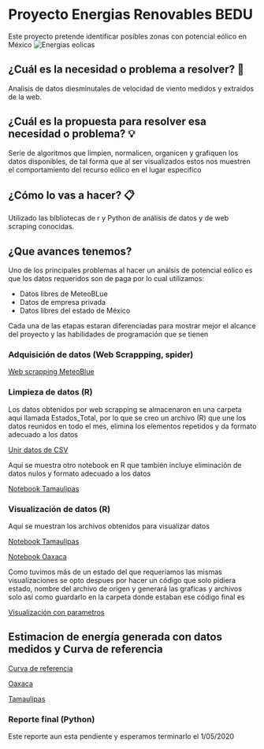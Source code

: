 # Proyecto Energias Renovables BEDU
Este proyecto pretende identificar posibles zonas con potencial eólico en México
![Energias eolicas](https://media.giphy.com/media/Ynx3TPEReTklFeaoYB/giphy.gif)

## ¿Cuál es la necesidad o problema a resolver? 🚀
Analisis de datos diesminutales de velocidad de viento medidos y extraidos de la web.

## ¿Cuál es la propuesta para resolver esa necesidad o problema? 💡
Serie de algoritmos que limpien, normalicen, organicen y grafiquen  los datos  disponibles, de tal forma que al ser visualizados  estos nos muestren el comportamiento del recurso eólico en el lugar especifico 

## ¿Cómo lo vas a hacer? 📋

Utilizado las bibliotecas de r y Python de análisis de datos y de web scraping conocidas.
## ¿Que avances tenemos? 

Uno de los principales problemas al hacer un análsis de potencial eólico es que los datos requeridos son de paga por lo cual utilizamos:
<ul> 
<li>Datos libres de MeteoBLue </li>
<li>Datos de empresa privada </li>
<li>Datos libres del estado de México </li>
</ul>

Cada una de las etapas estaran diferenciadas para mostrar mejor el alcance del proyecto y las habilidades de programación que se tienen

### Adquisición de datos (Web Scrappping, spider)

[Web scrapping MeteoBlue](https://github.com/sernumo/Modelo-aerogenerador/blob/master/scrapy_meteoblue_limpio.py) 

### Limpieza de datos (R)
Los datos obtenidos por web scrapping se almacenaron en una carpeta aqui llamada Estados_Total, por lo que se creo un archivo (R) que une los datos reunidos en todo el mes, elimina los elementos repetidos y da formato adecuado a los datos 

[Unir datos de CSV](https://github.com/sernumo/Modelo-aerogenerador/blob/master/Unir_CSV_template.R)

Aqui se muestra otro notebook en R que también incluye eliminación de datos nulos y formato adecuado a los datos 

[Notebook Tamaulipas](https://github.com/sernumo/Modelo-aerogenerador/blob/master/Codigo_R_Tamaulipas.ipynb)


### Visualización de datos (R)
Aquí se muestran los archivos obtenidos para visualizar datos

[Notebook Tamaulipas](https://github.com/sernumo/Modelo-aerogenerador/blob/master/Codigo_R_Tamaulipas.ipynb)

[Notebook Oaxaca](https://github.com/sernumo/Modelo-aerogenerador/blob/master/Codigo_R_Oaxaca.ipynb)


Como tuvimos más de un estado del que requeriamos las mismas visualizaciones se opto despues por hacer un código que solo pidiera estado, nombre del archivo de origen y generará las graficas y archivos solo así como guardarlo en la carpeta donde estaban ese código final es 

[Visualización con parametros](https://github.com/sernumo/Modelo-aerogenerador/blob/master/CodigoR_parametrizado.R)
## Estimacion de energía generada con datos medidos y Curva de referencia

[Curva de referencia](https://en.wind-turbine-models.com/turbines/16-vestas-v90)

[Oaxaca](https://github.com/sernumo/Modelo-aerogenerador/blob/master/Available_energy_Oaxaca.R)

[Tamaulipas](https://github.com/sernumo/Modelo-aerogenerador/blob/master/Available_energy_Tamaulipas.R)
### Reporte final (Python)
Este reporte aun esta pendiente y esperamos terminarlo el 1/05/2020
